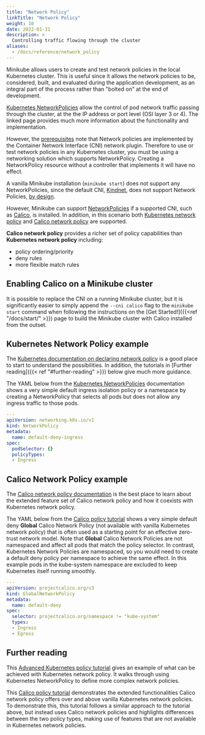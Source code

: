 ```yaml
---
title: "Network Policy"
linkTitle: "Network Policy"
weight: 10
date: 2022-01-31
description: >
  Controlling traffic flowing through the cluster
aliases:
  - /docs/reference/network_policy
---
```


Minikube allows users to create and test network policies in the local Kubernetes cluster. This is useful since it allows the network policies to be, considered, built, and evaluated during the application development, as an integral part of the process rather than "bolted on" at the end of development.

[Kubernetes NetworkPolicies](https://kubernetes.io/docs/concepts/services-networking/network-policies/) allow the control of pod network traffic passing through the cluster, at the the IP address or port level (OSI layer 3 or 4). The linked page provides much more information about the functionality and implementation.

However, the [prerequisites](https://kubernetes.io/docs/concepts/services-networking/network-policies/#prerequisites) note that Network policies are implemented by the Container Network Interface (CNI) network plugin. Therefore to use or test network policies in any Kubernetes cluster, you must be using a networking solution which supports NetworkPolicy. Creating a NetworkPolicy resource without a controller that implements it will have no effect.

A vanilla Minikube installation (`minikube start`) does not support any NetworkPolicies, since the default CNI, [Kindnet](https://github.com/aojea/kindnet), does not support Network Policies, [by design](https://github.com/kubernetes-sigs/kind/issues/842#issuecomment-528824670).

However, Minikube can support [NetworkPolicies](https://kubernetes.io/docs/concepts/services-networking/network-policies/) if a supported CNI, such as [Calico](https://projectcalico.docs.tigera.io/about/about-calico), is installed. In addition, in this scenario both [Kubernetes network policy](https://projectcalico.docs.tigera.io/security/kubernetes-network-policy) and [Calico network policy](https://projectcalico.docs.tigera.io/security/calico-network-policy) are supported.

**Calico network policy** provides a richer set of policy capabilities than **Kubernetes network policy** including:
* policy ordering/priority
* deny rules
* more flexible match rules

## Enabling Calico on a Minikube cluster

It is possible to replace the CNI on a running Minikube cluster, but it is significantly easier to simply append the `--cni calico` flag to the `minikube start` command when following the instructions on the [Get Started!]({{<ref "/docs/start/" >}}) page to build the Minikube cluster with Calico installed from the outset.

## Kubernetes Network Policy example

The [Kubernetes documentation on declaring network policy](https://kubernetes.io/docs/tasks/administer-cluster/declare-network-policy/) is a good place to start to understand the possibilities. In addition, the tutorials in [Further reading]({{< ref "#further-reading" >}}) below give much more guidance. 

The YAML below from the [Kubernetes NetworkPolicies](https://kubernetes.io/docs/concepts/services-networking/network-policies/#default-deny-all-ingress-traffic) documentation shows a very simple default ingress isolation policy or a namespace by creating a NetworkPolicy that selects all pods but does not allow any ingress traffic to those pods.

```yaml
---
apiVersion: networking.k8s.io/v1
kind: NetworkPolicy
metadata:
  name: default-deny-ingress
spec:
  podSelector: {}
  policyTypes:
  - Ingress
```

## Calico Network Policy example

The [Calico network policy documentation](https://projectcalico.docs.tigera.io/security/calico-policy) is the best place to learn about the extended feature set of Calico network policy and how it coexists with Kubernetes network policy.

The YAML below from the [Calico policy tutorial](https://projectcalico.docs.tigera.io/security/tutorials/calico-policy) shows a very simple default deny **Global** Calico Network Policy (not available with vanilla Kubernetes network policy) that is often used as a starting point for an effective zero-trust network model. Note that **Global** Calico Network Policies are not namespaced and affect all pods that match the policy selector. In contrast, Kubernetes Network Policies are namespaced, so you would need to create a default deny policy per namespace to achieve the same effect. In this example pods in the kube-system namespace are excluded to keep Kubernetes itself running smoothly.

```yaml
---
apiVersion: projectcalico.org/v3
kind: GlobalNetworkPolicy
metadata:
  name: default-deny
spec:
  selector: projectcalico.org/namespace != "kube-system"
  types:
  - Ingress
  - Egress
```

## Further reading

This [Advanced Kubernetes policy tutorial](https://projectcalico.docs.tigera.io/security/tutorials/kubernetes-policy-advanced) gives an example of what can be achieved with Kubernetes network policy. It walks through using Kubernetes NetworkPolicy to define more complex network policies.

This [Calico policy tutorial](https://projectcalico.docs.tigera.io/security/tutorials/calico-policy) demonstrates the extended functionalities Calico network policy offers over and above vanilla Kubernetes network policies. To demonstrate this, this tutorial follows a similar approach to the tutorial above, but instead uses Calico network policies and highlights differences between the two policy types, making use of features that are not available in Kubernetes network policies. 
